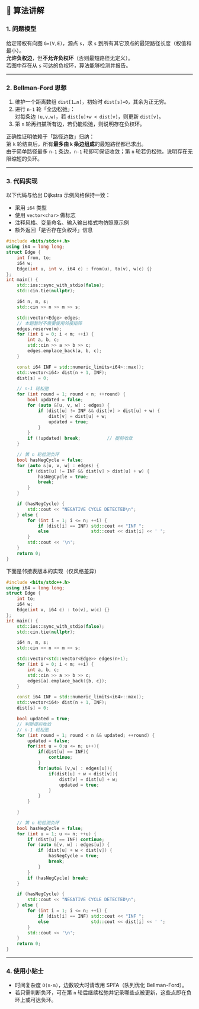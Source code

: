 ## 📖 算法讲解

### 1. 问题模型
给定带权有向图 `G=(V,E)`，源点 `s`，求 `s` 到所有其它顶点的最短路径长度（权值和最小）。  
**允许负权边**，但**不允许负权环**（否则最短路径无定义）。  
若图中存在从 `s` 可达的负权环，算法能够检测并报告。

---

### 2. Bellman-Ford 思想
1. 维护一个距离数组 `dist[1…n]`，初始时 `dist[s]=0`，其余为正无穷。  
2. 进行 `n-1` 轮「全边松弛」：  
   对每条边 `(u,v,w)`，若 `dist[u]+w < dist[v]`，则更新 `dist[v]`。  
3. 第 `n` 轮再扫描所有边，若仍能松弛，则说明存在负权环。  

正确性证明依赖于「路径边数」归纳：  
第 `k` 轮结束后，所有**最多由 `k` 条边组成**的最短路径都已求出。  
由于简单路径最多 `n-1` 条边，`n-1` 轮即可保证收敛；第 `n` 轮若仍松弛，说明存在无限缩短的负环。

---

### 3. 代码实现
以下代码与给出 Dijkstra 示例风格保持一致：  
- 采用 `i64` 类型  
- 使用 `vector<char>` 做标志  
- 注释风格、变量命名、输入输出格式均仿照原示例  
- 额外返回「是否存在负权环」信息

```c++
#include <bits/stdc++.h>
using i64 = long long;
struct Edge {
    int from, to;
    i64 w;
    Edge(int u, int v, i64 c) : from(u), to(v), w(c) {}
};
int main() {
    std::ios::sync_with_stdio(false);
    std::cin.tie(nullptr);

    i64 n, m, s;
    std::cin >> n >> m >> s;

    std::vector<Edge> edges;
    // 本题暂时不需要使用邻接矩阵
    edges.reserve(m);
    for (int i = 0; i < m; ++i) {
        int a, b, c;
        std::cin >> a >> b >> c;
        edges.emplace_back(a, b, c);
    }

    const i64 INF = std::numeric_limits<i64>::max();
    std::vector<i64> dist(n + 1, INF);
    dist[s] = 0;

    // n-1 轮松弛
    for (int round = 1; round < n; ++round) {
        bool updated = false;
        for (auto &[u, v, w] : edges) {
            if (dist[u] != INF && dist[v] > dist[u] + w) {
                dist[v] = dist[u] + w;
                updated = true;
            }
        }
        if (!updated) break;          // 提前收敛
    }

    // 第 n 轮检测负环
    bool hasNegCycle = false;
    for (auto &[u, v, w] : edges) {
        if (dist[u] != INF && dist[v] > dist[u] + w) {
            hasNegCycle = true;
            break;
        }
    }

    if (hasNegCycle) {
        std::cout << "NEGATIVE CYCLE DETECTED\n";
    } else {
        for (int i = 1; i <= n; ++i) {
            if (dist[i] == INF) std::cout << "INF ";
            else                std::cout << dist[i] << ' ';
        }
        std::cout << '\n';
    }
    return 0;
}
```
下面是邻接表版本的实现（仅风格差异）

```c++
#include <bits/stdc++.h>
using i64 = long long;
struct Edge {
    int to;
    i64 w;
    Edge(int v, i64 c) : to(v), w(c) {}
};
int main() {
    std::ios::sync_with_stdio(false);
    std::cin.tie(nullptr);

    i64 n, m, s;
    std::cin >> n >> m >> s;

    std::vector<std::vector<Edge>> edges(n+1);
    for (int i = 0; i < m; ++i) {
        int a, b, c;
        std::cin >> a >> b >> c;
        edges[a].emplace_back({b, c});
    }

    const i64 INF = std::numeric_limits<i64>::max();
    std::vector<i64> dist(n + 1, INF);
    dist[s] = 0;

    bool updated = true;
    // 判断提前收敛
    // n-1 轮松弛
    for (int round = 1; round < n && updated; ++round) {
        updated = false;
        for(int u = 0;u <= n; u++){
            if(dist[u] == INF){
                continue;
            }
            for(auto& [v,w] : edges[u]){
                if(dist[u] + w < dist[v]){
                    dist[v] = dist[u] + w;
                    updated = true;
                }
            }
        }

    }

    // 第 n 轮检测负环
    bool hasNegCycle = false;
    for (int u = 1; u <= n; ++u) {
        if (dist[u] == INF) continue;
        for (auto &[v, w] : edges[u]) {
            if (dist[u] + w < dist[v]) {
                hasNegCycle = true;
                break;
            }
        }
        if (hasNegCycle) break;
    }

    if (hasNegCycle) {
        std::cout << "NEGATIVE CYCLE DETECTED\n";
    } else {
        for (int i = 1; i <= n; ++i) {
            if (dist[i] == INF) std::cout << "INF ";
            else                std::cout << dist[i] << ' ';
        }
        std::cout << '\n';
    }
    return 0;
}
```
---

### 4. 使用小贴士
- 时间复杂度 `O(n·m)`，边数较大时请改用 SPFA（队列优化 Bellman-Ford）。  
- 若只需判断负环，可在第 `n` 轮后继续松弛并记录哪些点被更新，这些点即在负环上或可达负环。